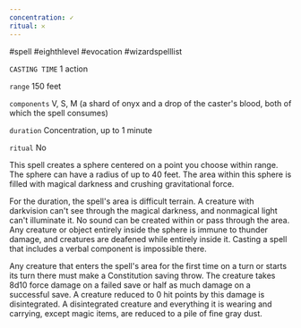 ```yaml
---
concentration: ✓
ritual: 𐄂
---
```

#spell #eighthlevel #evocation #wizardspelllist 

`CASTING TIME`
1 action

`range`
150 feet

`components`
V, S, M (a shard of onyx and a drop of the caster's blood, both of which the spell consumes)

`duration`
Concentration, up to 1 minute

`ritual`
No

This spell creates a sphere centered on a point you choose within range. The sphere can have a radius of up to 40 feet. The area within this sphere is filled with magical darkness and crushing gravitational force.

For the duration, the spell's area is difficult terrain. A creature with darkvision can't see through the magical darkness, and nonmagical light can't illuminate it. No sound can be created within or pass through the area. Any creature or object entirely inside the sphere is immune to thunder damage, and creatures are deafened while entirely inside it. Casting a spell that includes a verbal component is impossible there.

Any creature that enters the spell's area for the first time on a turn or starts its turn there must make a Constitution saving throw. The creature takes 8d10 force damage on a failed save or half as much damage on a successful save. A creature reduced to 0 hit points by this damage is disintegrated. A disintegrated creature and everything it is wearing and carrying, except magic items, are reduced to a pile of fine gray dust.